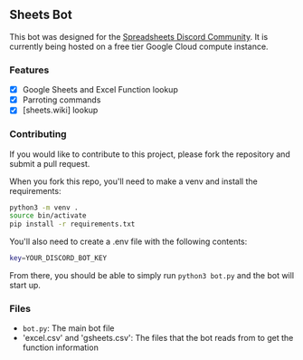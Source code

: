 ## Sheets Bot
This bot was designed for the [Spreadsheets Discord Community](https://discord.gg/M9GKpPd).
It is currently being hosted on a free tier Google Cloud compute instance.

### Features
- [x] Google Sheets and Excel Function lookup
- [x] Parroting commands
- [x] [sheets.wiki] lookup

### Contributing
If you would like to contribute to this project, please fork the repository and submit a pull request.

When you fork this repo, you'll need to make a venv and install the requirements:
```sh
python3 -m venv .
source bin/activate
pip install -r requirements.txt
```

You'll also need to create a .env file with the following contents:
```sh
key=YOUR_DISCORD_BOT_KEY
```

From there, you should be able to simply run `python3 bot.py` and the bot will start up.

### Files

- `bot.py`: The main bot file
- 'excel.csv' and 'gsheets.csv': The files that the bot reads from to get the function information

